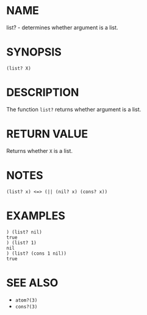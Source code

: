 # NAME
list? - determines whether argument is a list.

# SYNOPSIS

    (list? X)

# DESCRIPTION
The function `list?` returns whether argument is a list.

# RETURN VALUE
Returns whether `X` is a list.

# NOTES

    (list? x) <=> (|| (nil? x) (cons? x))

# EXAMPLES

    ) (list? nil)
    true
    ) (list? 1)
    nil
    ) (list? (cons 1 nil))
    true

# SEE ALSO
- `atom?(3)`
- `cons?(3)`
